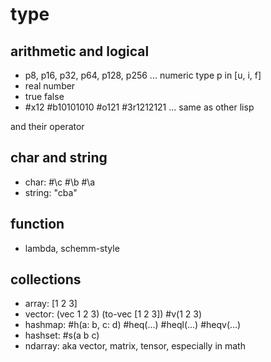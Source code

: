 # type

## arithmetic and logical

+ p8, p16, p32, p64, p128, p256 ... numeric type p in [u, i, f]
+ real number
+ true false
+ #x12 #b10101010 #o121 #3r1212121 ... same as other lisp

and their operator

## char and string

+ char: #\c #\b #\a
+ string: "cba"

## function

+ lambda, schemm-style

## collections

+ array: [1 2 3]
+ vector: (vec 1 2 3) (to-vec [1 2 3]) #v(1 2 3)
+ hashmap: #h(a: b, c: d) #heq(...) #heql(...) #heqv(...)
+ hashset: #s(a b c)
+ ndarray: aka vector, matrix, tensor, especially in math